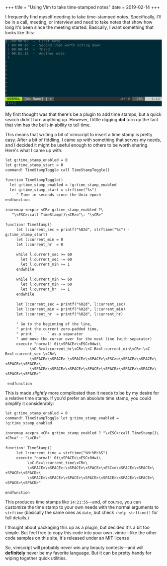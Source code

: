 +++
title = "Using Vim to take time-stamped notes"
date = 2019-02-14
+++

I frequently find myself needing to take time-stamped notes.  Specifically, I'll
be in a call, meeting, or interview and need to take notes that show how long 
it's been since the meeting started.  Basically, I want something that looks
like this:

![Screenshot of time stamps generated in vim](result.jpg)

My first thought was that there's be a plugin to add time stamps, but a quick
search didn't turn anything up.  However, I little digging **did** turn up the
fact that vim has the built-in ability to tell time.

This means that writing a bit of vimscript to insert a time stamp is pretty
easy.  After a bit of fiddling, I came up with something that serves my needs, and I decided it might be useful enough to others to be worth sharing.  Here's what I came up with:

<!-- more -->

```vim
let g:time_stamp_enabled = 0
let g:time_stamp_start = 0
command! TimeStampToggle call TimeStampToggle()

function TimeStampToggle()
  let g:time_stamp_enabled = !g:time_stamp_enabled
  let g:time_stamp_start = strftime("%s") 
     " Time in seconds since the Unix epoch
endfunction

inoremap <expr> <CR> g:time_stamp_enabled ?\
   "\<ESC>:call TimeStamp()\<CR>a"\: "\<CR>"

function! TimeStamp()
     let l:current_sec = printf("%02d", strftime("%s") - g:time_stamp_start)
     let l:current_min = 0
     let l:current_hr  = 0

     while l:current_sec >= 60
       let l:current_sec -= 60
       let l:current_min += 1
     endwhile

     while l:current_min >= 60
       let l:current_min -= 60
       let l:current_hr  += 1
     endwhile

     let l:current_sec = printf("%02d", l:current_sec)
     let l:current_min = printf("%02d", l:current_min)
     let l:current_hr  = printf("%02d", l:current_hr)

     " Go to the beginning of the line,
     " print the current zero-padded time,
     " print `  -  ` as a separator
     " and move the cursor over for the next line (with separator)
     execute "normal! 0i\<SPACE>\<ESC>0dwi\
           \<C-R>=l:current_hr\<CR>:\<C-R>=l:current_min\<CR>:\<C-R>=l:current_sec \<CR>\
           \<SPACE>\<SPACE>—\<SPACE>\<SPACE>\<ESC>o\<SPACE>\<SPACE>\<SPACE>\<SPACE>\
           \<SPACE>\<SPACE>\<SPACE>\<SPACE>\<SPACE>\<SPACE>\<SPACE>\<SPACE>\<SPACE>"

 endfunction
 ```

This is made *slightly* more complicated than it needs to be by my desire for a
relative time stamp.  If you'd prefer an absolute time stamp, you could simplify it considerably:

```vim
let g:time_stamp_enabled = 0
command! TimeStampToggle let g:time_stamp_enabled = !g:time_stamp_enabled

inoremap <expr> <CR> g:time_stamp_enabled ? "\<ESC>:call TimeStamp()\<CR>a" : "\<CR>"

function! TimeStamp()
     let l:current_time = strftime("%H:%M:%S")
     execute "normal! 0i\<SPACE>\<ESC>0dwi\
          \<C-R>=l:current_time\<CR>\
          \<SPACE>\<SPACE>—\<SPACE>\<SPACE>\<ESC>o\<SPACE>\<SPACE>\<SPACE>\<SPACE>\
          \<SPACE>\<SPACE>\<SPACE>\<SPACE>\<SPACE>\<SPACE>\<SPACE>\<SPACE>\<SPACE>"

endfunction
```

This produces time stamps like `14:21:55`—and, of course, you can customize the time stamp to your own needs with the normal arguments to `strftime` (basically the same ones as `date`, but check `:help strftime()` for full details.)

<aside>
I thought about packaging this up as a plugin, but decided it's a bit too simple.  But feel free to copy this code into your own .vimrc—like the other code samples on this site, it's released under an MIT license
</aside>

So, vimscript will probably never win any beauty contests—and will **definitely** never be my favorite language.  But it can be pretty handy for wiping together quick utilities.




